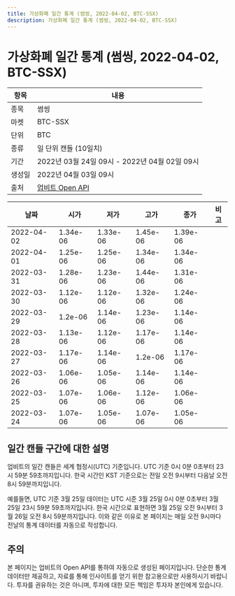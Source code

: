 ```yaml
---
title: 가상화폐 일간 통계 (썸씽, 2022-04-02, BTC-SSX)
description: 가상화폐 일간 통계 (썸씽, 2022-04-02, BTC-SSX)
---
```



가상화폐 일간 통계 (썸씽, 2022-04-02, BTC-SSX)
===

|항목|내용|
|--|--|
|종목|썸씽|
|마켓|BTC-SSX|
|단위|BTC|
|종류|일 단위 캔들 (10일치)|
|기간|2022년 03월 24일 09시 - 2022년 04월 02일 09시|
|생성일|2022년 04월 03일 09시|
|출처|[업비트 Open API](https://docs.upbit.com)|


|날짜|시가|저가|고가|종가|비고|
|--|--|--|--|--|--|
|2022-04-02|1.34e-06|1.33e-06|1.45e-06|1.39e-06|    |
|2022-04-01|1.25e-06|1.25e-06|1.34e-06|1.34e-06|    |
|2022-03-31|1.28e-06|1.23e-06|1.44e-06|1.31e-06|    |
|2022-03-30|1.12e-06|1.12e-06|1.32e-06|1.24e-06|    |
|2022-03-29|1.2e-06|1.14e-06|1.23e-06|1.14e-06|    |
|2022-03-28|1.13e-06|1.12e-06|1.17e-06|1.14e-06|    |
|2022-03-27|1.17e-06|1.14e-06|1.2e-06|1.17e-06|    |
|2022-03-26|1.06e-06|1.05e-06|1.14e-06|1.14e-06|    |
|2022-03-25|1.07e-06|1.06e-06|1.12e-06|1.06e-06|    |
|2022-03-24|1.07e-06|1.05e-06|1.07e-06|1.05e-06|    |


일간 캔들 구간에 대한 설명
---


업비트의 일간 캔들은 세계 협정시(UTC) 기준입니다. 
UTC 기준 0시 0분 0초부터 23시 59분 59초까지입니다. 
한국 시간인 KST 기준으로는 전일 오전 9시부터 다음날 오전 8시 59분까지입니다. 


예를들면, UTC 기준 3월 25일 데이터는 UTC 시준 3월 25일 0시 0분 0초부터 3월 25일 23시 59분 59초까지입니다. 
한국 시간으로 표현하면 3월 25일 오전 9시부터 3월 26일 오전 8시 59분까지입니다. 
이와 같은 이유로 본 페이지는 매일 오전 9시마다 전날의 통계 데이터를 자동으로 작성합니다. 


주의
---


본 페이지는 업비트의 Open API를 통하여 자동으로 생성된 페이지입니다. 
단순한 통계 데이터만 제공하고, 자료를 통해 인사이트를 얻기 위한 참고용으로만 사용하시기 바랍니다. 
투자를 권유하는 것은 아니며, 투자에 대한 모든 책임은 투자자 본인에게 있습니다. 
